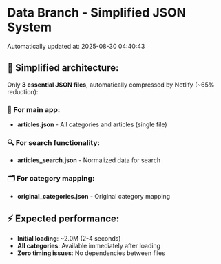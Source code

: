 # Data Branch - Simplified JSON System
Automatically updated at: 2025-08-30 04:40:43

## 🎯 Simplified architecture:
Only **3 essential JSON files**, automatically compressed by Netlify (~65% reduction):

### 📱 For main app:
- **articles.json** - All categories and articles (single file)

### 🔍 For search functionality:
- **articles_search.json** - Normalized data for search

### 🗂️ For category mapping:
- **original_categories.json** - Original category mapping

## ⚡ Expected performance:
- **Initial loading**: ~2.0M (2-4 seconds)
- **All categories**: Available immediately after loading
- **Zero timing issues**: No dependencies between files
